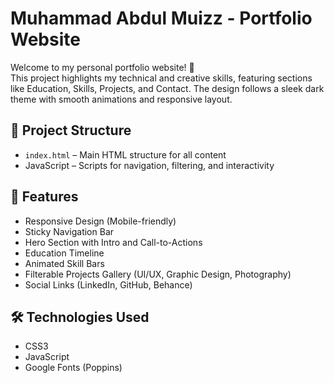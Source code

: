 # Muhammad Abdul Muizz - Portfolio Website

Welcome to my personal portfolio website! 👋  
This project highlights my technical and creative skills, featuring sections like Education, Skills, Projects, and Contact. The design follows a sleek dark theme with smooth animations and responsive layout.

## 📁 Project Structure
- `index.html` – Main HTML structure for all content
- JavaScript – Scripts for navigation, filtering, and interactivity

## 🚀 Features
- Responsive Design (Mobile-friendly)
- Sticky Navigation Bar
- Hero Section with Intro and Call-to-Actions
- Education Timeline
- Animated Skill Bars
- Filterable Projects Gallery (UI/UX, Graphic Design, Photography)
- Social Links (LinkedIn, GitHub, Behance)

## 🛠️ Technologies Used
- CSS3 
- JavaScript 
- Google Fonts (Poppins)
